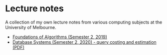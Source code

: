 # Lecture notes

A collection of my own lecture notes from various computing subjects at the University of Melbourne.

- [Foundations of Algorithms (Semester 2, 2019)](comp10002/README.md)
- [Database Systems (Semester 2, 2020) - query costing and estimation (PDF)](./info20003/costing-summary.pdf)
